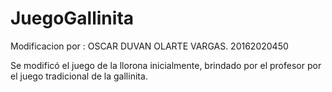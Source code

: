 # JuegoGallinita

Modificacion por : OSCAR DUVAN OLARTE VARGAS. 20162020450

Se modificó el juego de la llorona inicialmente, brindado por el profesor por el juego tradicional de la gallinita.
